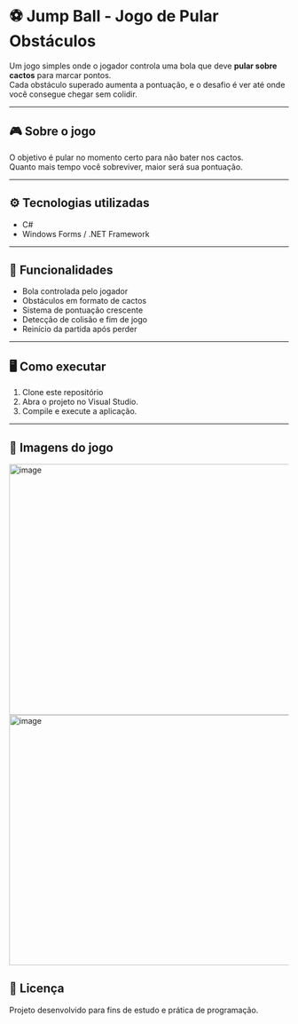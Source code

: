 # ⚽ Jump Ball - Jogo de Pular Obstáculos

Um jogo simples onde o jogador controla uma bola que deve **pular sobre cactos** para marcar pontos.  
Cada obstáculo superado aumenta a pontuação, e o desafio é ver até onde você consegue chegar sem colidir.

---

## 🎮 Sobre o jogo
O objetivo é pular no momento certo para não bater nos cactos.  
Quanto mais tempo você sobreviver, maior será sua pontuação.

---

## ⚙️ Tecnologias utilizadas
- C#  
- Windows Forms / .NET Framework  

---

## 🚀 Funcionalidades
- Bola controlada pelo jogador  
- Obstáculos em formato de cactos  
- Sistema de pontuação crescente  
- Detecção de colisão e fim de jogo  
- Reinício da partida após perder  

---

## 🖥️ Como executar
1. Clone este repositório
2. Abra o projeto no Visual Studio.
3. Compile e execute a aplicação.

---

## 📸 Imagens do jogo


<img width="801" height="452" alt="image" src="https://github.com/user-attachments/assets/c9907544-4fb7-40ad-9917-c96a528dadad" />
<img width="800" height="451" alt="image" src="https://github.com/user-attachments/assets/6bb8a320-eca1-4fcf-82c0-39a92237fe58" />

## 📝 Licença

Projeto desenvolvido para fins de estudo e prática de programação.
